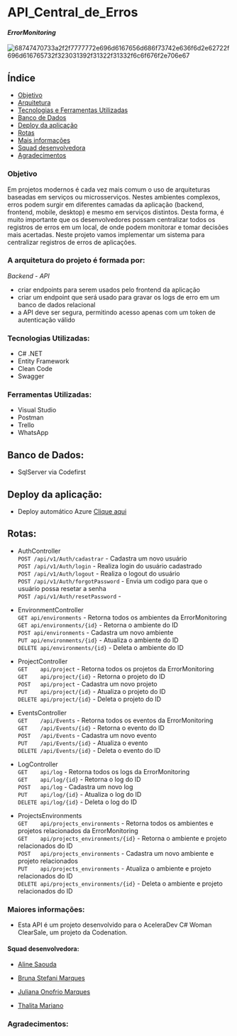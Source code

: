 # API_Central_de_Erros
#### *ErrorMonitoring*

![68747470733a2f2f7777772e696d6167656d686f73742e636f6d2e62722f696d616765732f323031392f31322f31332f6c6f676f2e706e67](https://user-images.githubusercontent.com/37166588/88711265-4f553700-d0ee-11ea-8cbe-e822fd452230.png)

## Índice
- [Objetivo](#objetivo)
- [Arquitetura](#arquitetura)
- [Tecnologias e Ferramentas Utilizadas](#tecnologias)
- [Banco de Dados](#bd)
- [Deploy da aplicação](#deploy)
- [Rotas](#rotas)
- [Mais informações](#more)
- [Squad desenvolvedora](#squad)
- [Agradecimentos](#objetivo)

### Objetivo <a name="objetivo"></a>
Em projetos modernos é cada vez mais comum o uso de arquiteturas baseadas em serviços ou microsserviços. 
Nestes ambientes complexos, erros podem surgir em diferentes camadas da aplicação (backend, frontend, mobile, desktop) e mesmo em serviços distintos. 
Desta forma, é muito importante que os desenvolvedores possam centralizar todos os registros de erros em um local, de onde podem monitorar e tomar decisões mais acertadas. 
Neste projeto vamos implementar um sistema para centralizar registros de erros de aplicações.

### A arquitetura do projeto é formada por: <a name="arquitetura"></a>

*Backend - API*
- criar endpoints para serem usados pelo frontend da aplicação
- criar um endpoint que será usado para gravar os logs de erro em um banco de dados relacional
- a API deve ser segura, permitindo acesso apenas com um token de autenticação válido

### Tecnologias Utilizadas: <a name="tecnologias"></a>
- C# .NET
- Entity Framework
- Clean Code
- Swagger

### Ferramentas Utilizadas: <a name="ferramentas"></a>
- Visual Studio
- Postman
- Trello
- WhatsApp

## Banco de Dados: <a name="bd"></a>
- SqlServer via Codefirst

## Deploy da aplicação: <a name="deploy"></a>
- Deploy automático Azure [Clique aqui](https://errormonitoring.azurewebsites.net/swagger/index.html)

## Rotas: <a name="rotas"></a>

- AuthController<br/>
`POST /api/v1/Auth/cadastrar` - Cadastra um novo usuário<br/>
`POST /api/v1/Auth/login` - Realiza login do usuário cadastrado<br/>
`POST /api/v1/Auth/logout` - Realiza o logout do usuário<br/>
`POST /api/v1/Auth/forgotPassword` - Envia um codigo para que o usuário possa resetar a senha<br/>
`POST /api/v1/Auth/resetPassword` -<br/>

- EnvironmentController<br/>
`GET api/environments` - Retorna todos os ambientes da ErrorMonitoring<br/>
`GET api/environments/{id}` - Retorna o ambiente do ID<br/>
`POST api/environments` - Cadastra um novo ambiente<br/>
`PUT api/environments/{id}` - Atualiza o ambiente do ID<br/>
`DELETE api/environments/{id}` - Deleta o ambiente do ID<br/>

- ProjectController<br/>
`GET 	api/project` - Retorna todos os projetos da ErrorMonitoring<br/>
`GET 	api/project/{id}` - Retorna o projeto do ID<br/>
`POST 	api/project` - Cadastra um novo projeto<br/>
`PUT 	api/project/{id}` - Atualiza o projeto do ID<br/>
`DELETE	api/project/{id}` - Deleta o projeto do ID<br/>

- EventsController<br/>
`GET 	/api/Events` - Retorna todos os eventos da ErrorMonitoring<br/>
`GET 	/api/Events/{id}` - Retorna o evento do ID<br/>
`POST 	/api/Events` - Cadastra um novo evento<br/>
`PUT 	/api/Events/{id}` - Atualiza o evento<br/>
`DELETE	/api/Events/{id}` - Deleta o evento do ID<br/>

- LogController<br/>
`GET 	api/log`	- Retorna todos os logs da ErrorMonitoring<br/>
`GET 	api/log/{id}` - Retorna o log do ID<br/>
`POST 	api/log` - Cadastra um novo log<br/> 
`PUT 	api/log/{id}` - Atualiza o log do ID<br/>
`DELETE	api/log/{id}` - Deleta o log do ID<br/>

- ProjectsEnvironments<br/>
`GET 	api/projects_environments` - Retorna todos os ambientes e projetos relacionados da ErrorMonitoring<br/>
`GET 	api/projects_environments/{id}`	- Retorna o ambiente e projeto relacionados do ID<br/>
`POST 	api/projects_environments` - Cadastra um novo ambiente e projeto relacionados<br/>
`PUT 	api/projects_environments` - Atualiza o ambiente e projeto relacionados do ID<br/>
`DELETE	api/projects_environments/{id}`	- Deleta o ambiente e projeto relacionados do ID<br/>

### Maiores informações: <a name="more"></a>
- Esta API é um projeto desenvolvido para o AceleraDev C# Woman ClearSale, um projeto da Codenation.

#### Squad desenvolvedora: <a name="squad"></a>

- [Aline Saouda](https://www.linkedin.com/in/aline-saouda-42242856/)

- [Bruna Stefani Marques](https://www.linkedin.com/in/bruna-stefani-marques-736a58b1/)	

- [Juliana Onofrio Marques](https://www.linkedin.com/in/julianaonofrio/)

- [Thalita Mariano](https://www.linkedin.com/in/thalita-mariano-971b48172/)

### Agradecimentos: <a name="agradecimentos"></a>
